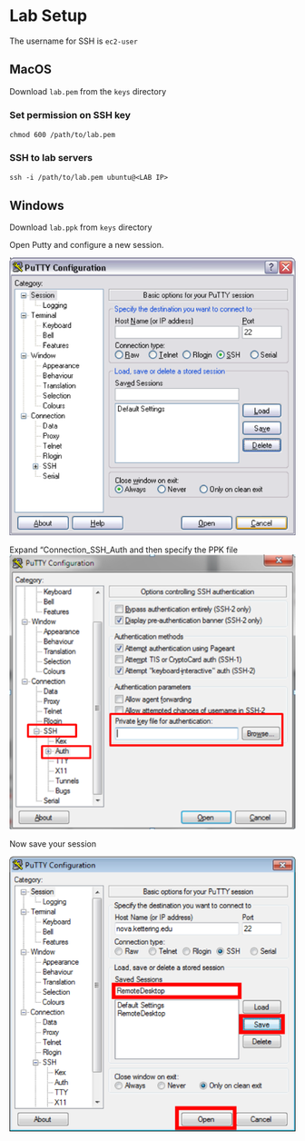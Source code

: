 # Lab Setup 
The username for SSH is `ec2-user`   

## MacOS 
Download `lab.pem` from the `keys` directory

### Set permission on SSH key 
```
chmod 600 /path/to/lab.pem
```

### SSH to lab servers 
```
ssh -i /path/to/lab.pem ubuntu@<LAB IP> 
```


## Windows 
Download `lab.ppk` from `keys` directory

Open Putty and configure a new session. 
  
![](index/C4EC1E64-175D-4C84-8C49-D938337FA35A.png)

Expand “Connection_SSH_Auth and then specify the PPK file 
![](index/6FFB137C-1AD8-48A1-97E6-F5F6DA4BC55B.png)

 Now save your session    

![](index/FD3BA694-FD69-4C86-8EAF-4D5FC813EABA.png)
